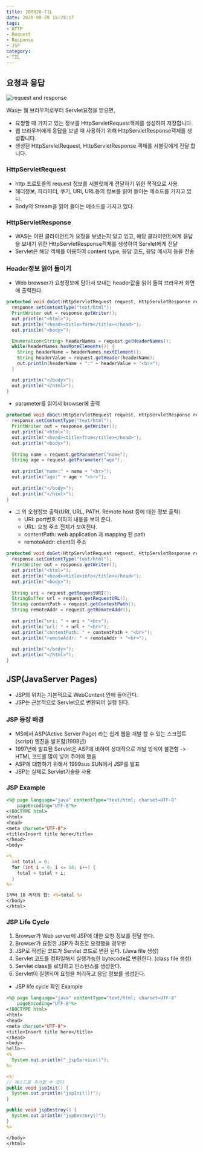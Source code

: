 ```yaml
---
title: 200828-TIL
date: 2020-08-28 15:28:17
tags:
- HTTP
- Request
- Response
- JSP
category:
- TIL
---
```


## 요청과 응답

![request and response](/images/3.png)

Was는 웹 브라우저로부터 Servlet요청을 받으면,

- 요청할 때 가지고 있는 정보를 HttpServletRequest객체를 생성하여 저장합니다.
- 웹 브라우저에게 응답을 보낼 때 사용하기 위해 HttpServletResponse객체를 생성합니다.
- 생성된 HttpServletRequest, HttpServletResponse 객체를 서블릿에게 전달 합니다.

### HttpServletRequest

- http 프로토콜의 request 정보를 서블릿에게 전달하기 위한 목적으로 사용
- 헤더정보, 파라미터, 쿠기, URI, URL등의 정보를 읽어 들이는 메소드를 가지고 있다.
- Body의 Stream을 읽어 들이는 메소드를 가지고 있다.

### HttpServletResponse

- WAS는 어떤 클라이언트가 요청을 보냈는지 알고 있고, 해당 클라이언트에게 응답을 보내기 위한 HttpServletResponse객체를 생성하여 Servlet에게 전달
- Servlet은 해당 객체를 이용하여 content type, 응답 코드, 응답 메시지 등을 전송

### Header정보 읽어 들이기

- Web browser가 요청정보에 담아서 보내는 header값을 읽어 들여 브라우저 화면에 출력한다.

```java
protected void doGet(HttpServletRequest request, HttpServletResponse response) throws ServletException, IOException {
  response.setContentType("text/html");
  PrintWriter out = response.getWriter();
  out.println("<html>");
  out.println("<head><title>form</title></head>");
  out.println("<body>");

  Enumeration<String> headerNames = request.getHeaderNames();
  while(headerNames.hasMoreElements()) {
    String headerName = headerNames.nextElement();
    String headerValue = request.getHeader(headerName);
    out.println(headerName + ":" + headerValue + "<br>");
  }

  out.println("</body>");
  out.println("</html>");
}
```

- parameter를 읽어서 browser에 출력

```java
protected void doGet(HttpServletRequest request, HttpServletResponse response) throws ServletException, IOException {
  response.setContentType("text/html");
  PrintWriter out = response.getWriter();
  out.println("<html>");
  out.println("<head><title>from</title></head>");
  out.println("<body>");
  
  String name = request.getParameter("name");
  String age = request.getParameter("age");
  
  out.println("name:" + name + "<br>");
  out.println("age:" + age + "<br>");
  
  out.println("</body>");
  out.println("</html>");
}
```

- 그 외 오쳥정보 출력(URI, URL, PATH, Remote host 등에 대한 정보 출력)
  - URI: port번호 이하의 내용을 보여 준다.
  - URL: 요청 주소 전체가 보여진다.
  - contentPath: web application 과 mapping 된 path
  - remoteAddr: client의 주소

```java
protected void doGet(HttpServletRequest request, HttpServletResponse response) throws ServletException, IOException {
  response.setContentType("text/html");
  PrintWriter out = response.getWriter();
  out.println("<html>");
  out.println("<head><title>info</title></head>");
  out.println("<body>");
  
  String uri = request.getRequestURI();
  StringBuffer url = request.getRequestURL();
  String contentPath = request.getContextPath();
  String remoteAddr = request.getRemoteAddr();
  
  out.println("uri: " + uri + "<br>");
  out.println("url: " + url + "<br>");
  out.println("contentPath: " + contentPath + "<br>");
  out.println("remoteAddr: " + remoteAddr + "<br>");
  
  out.println("</body>");
  out.println("</html>");
}
```

## JSP(JavaServer Pages)

- JSP의 위치는 기본적으로 WebContent 안에 들어간다.
- JSP는 근본적으로 Servlet으로 변환되어 실행 된다.

### JSP 등장 배경

- MS에서 ASP(Active Server Page) 라는 쉽게 웹을 개발 할 수 있는 스크립트(script) 엔진을 발표함(1998년)
- 1997년에 발표된 Servlet은 ASP에 비하여 상대적으로 개발 방식이 불편함 -> HTML 코드를 많이 넣어 주어야 했음
- ASP에 대항하기 위해서 1999sus SUN에서 JSP를 발표
- JSP는 실제로 Servlet기술을 사용

### JSP Example

```jsp
<%@ page language="java" contentType="text/html; charset=UTF-8"
    pageEncoding="UTF-8"%>
<!DOCTYPE html>
<html>
<head>
<meta charset="UTF-8">
<title>Insert title here</title>
</head>
<body>

<%
  int total = 0;
  for (int i = 0; i <= 10; i++) {
    total = total + i;
  }
%>

1부터 10 까지의 합: <%=total %>
</body>
</html>
```

### JSP Life Cycle

1. Browser가 Web server에 JSP에 대한 요청 정보를 전달 한다.
2. Browser가 요청한 JSP가 최초로 요청했을 경우만
  1. JSP로 작성된 코드가 Servlet 코드로 변환 된다. (Java file 생성)
  2. Servlet 코드를 컴파일해서 실행가능한 bytecode로 변환한다. (class file 생성)
  3. Servlet class를 로딩하고 인스턴스를 생성한다.
3. Servlet이 실행되어 요청을 처리하고 응답 정보를 생성한다.

- JSP life cycle 확인 Example

```jsp
<%@ page language="java" contentType="text/html; charset=UTF-8"
    pageEncoding="UTF-8"%>
<!DOCTYPE html>
<html>
<head>
<meta charset="UTF-8">
<title>Insert title here</title>
</head>
<body>
hello~~
<%
  System.out.println("_jspService()");
%>

<%!
// 메소드를 추가할 수 있다
public void jspInit() {
  System.out.println("jspInit()!");
}

public void jspDestroy() {
  System.out.println("jspDestory()");
}
%>

</body>
</html>
```
